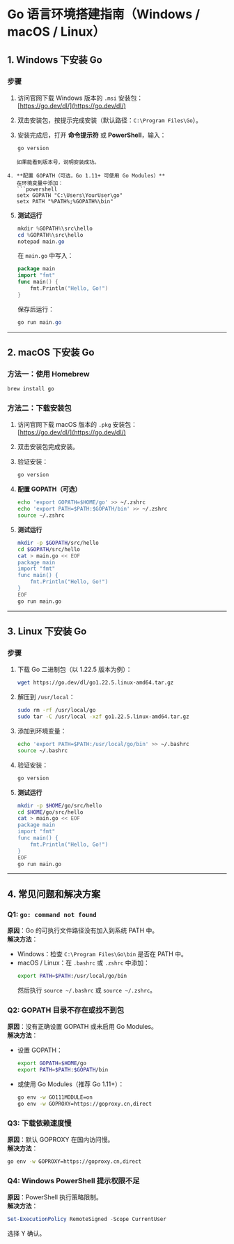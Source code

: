 # Go 语言环境搭建指南（Windows / macOS / Linux）

## 1. Windows 下安装 Go

### 步骤
1. 访问官网下载 Windows 版本的 `.msi` 安装包：  
   [https://go.dev/dl/](https://go.dev/dl/)

2. 双击安装包，按提示完成安装（默认路径：`C:\Program Files\Go`）。

3. 安装完成后，打开 **命令提示符** 或 **PowerShell**，输入：
   ```powershell
   go version
```
   如果能看到版本号，说明安装成功。

4. **配置 GOPATH（可选，Go 1.11+ 可使用 Go Modules）**  
   在环境变量中添加：
   ```powershell
   setx GOPATH "C:\Users\YourUser\go"
   setx PATH "%PATH%;%GOPATH%\bin"
```

5. **测试运行**
   ```powershell
   mkdir %GOPATH%\src\hello
   cd %GOPATH%\src\hello
   notepad main.go
   ```
   在 `main.go` 中写入：
   ```go
   package main
   import "fmt"
   func main() {
       fmt.Println("Hello, Go!")
   }
   ```
   保存后运行：
   ```powershell
   go run main.go
   ```

---

## 2. macOS 下安装 Go

### 方法一：使用 Homebrew
```bash
brew install go
```

### 方法二：下载安装包
1. 访问官网下载 macOS 版本的 `.pkg` 安装包：  
   [https://go.dev/dl/](https://go.dev/dl/)

2. 双击安装包完成安装。

3. 验证安装：
   ```bash
   go version
   ```

4. **配置 GOPATH（可选）**
   ```bash
   echo 'export GOPATH=$HOME/go' >> ~/.zshrc
   echo 'export PATH=$PATH:$GOPATH/bin' >> ~/.zshrc
   source ~/.zshrc
   ```

5. **测试运行**
   ```bash
   mkdir -p $GOPATH/src/hello
   cd $GOPATH/src/hello
   cat > main.go << EOF
   package main
   import "fmt"
   func main() {
       fmt.Println("Hello, Go!")
   }
   EOF
   go run main.go
   ```

---

## 3. Linux 下安装 Go

### 步骤
1. 下载 Go 二进制包（以 1.22.5 版本为例）：
   ```bash
   wget https://go.dev/dl/go1.22.5.linux-amd64.tar.gz
   ```

2. 解压到 `/usr/local`：
   ```bash
   sudo rm -rf /usr/local/go
   sudo tar -C /usr/local -xzf go1.22.5.linux-amd64.tar.gz
   ```

3. 添加到环境变量：
   ```bash
   echo 'export PATH=$PATH:/usr/local/go/bin' >> ~/.bashrc
   source ~/.bashrc
   ```

4. 验证安装：
   ```bash
   go version
   ```

5. **测试运行**
   ```bash
   mkdir -p $HOME/go/src/hello
   cd $HOME/go/src/hello
   cat > main.go << EOF
   package main
   import "fmt"
   func main() {
       fmt.Println("Hello, Go!")
   }
   EOF
   go run main.go
   ```

---

## 4. 常见问题和解决方案

### Q1: `go: command not found`
**原因**：Go 的可执行文件路径没有加入到系统 PATH 中。  
**解决方法**：
- Windows：检查 `C:\Program Files\Go\bin` 是否在 PATH 中。
- macOS / Linux：在 `.bashrc` 或 `.zshrc` 中添加：
  ```bash
  export PATH=$PATH:/usr/local/go/bin
  ```
  然后执行 `source ~/.bashrc` 或 `source ~/.zshrc`。

### Q2: GOPATH 目录不存在或找不到包
**原因**：没有正确设置 GOPATH 或未启用 Go Modules。  
**解决方法**：
- 设置 GOPATH：
  ```bash
  export GOPATH=$HOME/go
  export PATH=$PATH:$GOPATH/bin
  ```
- 或使用 Go Modules（推荐 Go 1.11+）：
  ```bash
  go env -w GO111MODULE=on
  go env -w GOPROXY=https://goproxy.cn,direct
  ```

### Q3: 下载依赖速度慢
**原因**：默认 GOPROXY 在国内访问慢。  
**解决方法**：
```bash
go env -w GOPROXY=https://goproxy.cn,direct
```

### Q4: Windows PowerShell 提示权限不足
**原因**：PowerShell 执行策略限制。  
**解决方法**：
```powershell
Set-ExecutionPolicy RemoteSigned -Scope CurrentUser
```
选择 Y 确认。




